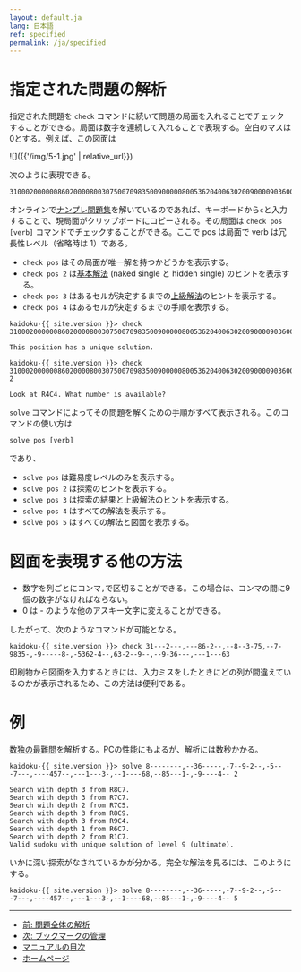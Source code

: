 ```yaml
---
layout: default.ja
lang: 日本語
ref: specified
permalink: /ja/specified
---
```


# 指定された問題の解析

指定された問題を `check` コマンドに続いて問題の局面を入れることでチェックすることができる。局面は数字を連続して入れることで表現する。空白のマスは0とする。例えば、この図面は

![]({{'/img/5-1.jpg' | relative_url}})

次のように表現できる。

    310002000000860200008003075007098350090000080053620400630200900009036000000100063

オンラインで[ナンプレ問題集](sudoku)を解いているのであれば、キーボードから`c`と入力することで、現局面がクリップボードにコピーされる。その局面は `check pos [verb]` コマンドでチェックすることができる。ここで pos は局面で verb は冗長性レベル（省略時は 1）である。

- `check pos` はその局面が唯一解を持つかどうかを表示する。
- `check pos 2` は[基本解法](basichint) (naked single と hidden single) のヒントを表示する。
- `check pos 3` はあるセルが決定するまでの[上級解法](logic)のヒントを表示する。
- `check pos 4` はあるセルが決定するまでの手順を表示する。

```
kaidoku-{{ site.version }}> check 310002000000860200008003075007098350090000080053620400630200900009036000000100063

This position has a unique solution.

kaidoku-{{ site.version }}> check 310002000000860200008003075007098350090000080053620400630200900009036000000100063 2

Look at R4C4. What number is available?
```

`solve` コマンドによってその問題を解くための手順がすべて表示される。このコマンドの使い方は

    solve pos [verb]
 
であり、
 
- `solve pos` は難易度レベルのみを表示する。
- `solve pos 2` は探索のヒントを表示する。
- `solve pos 3` は探索の結果と上級解法のヒントを表示する。
- `solve pos 4` はすべての解法を表示する。
- `solve pos 5` はすべての解法と図面を表示する。

# 図面を表現する他の方法

- 数字を列ごとにコンマ`,`で区切ることができる。この場合は、コンマの間に9個の数字がなければならない。
- 0 は - のような他のアスキー文字に変えることができる。

したがって、次のようなコマンドが可能となる。

    kaidoku-{{ site.version }}> check 31---2---,---86-2--,--8--3-75,--7-9835-,-9-----8-,-5362-4--,63-2--9--,--9-36---,---1---63

印刷物から図面を入力するときには、入力ミスをしたときにどの列が間違えているのかが表示されるため、この方法は便利である。

# 例

[数独の最難問](http://www.telegraph.co.uk/news/science/science-news/9359579/Worlds-hardest-sudoku-can-you-crack-it.html)を解析する。PCの性能にもよるが、解析には数秒かかる。

    kaidoku-{{ site.version }}> solve 8--------,--36-----,-7--9-2--,-5---7---,----457--,---1---3-,--1----68,--85---1-,-9----4-- 2
    
    Search with depth 3 from R8C7.
    Search with depth 3 from R7C7.
    Search with depth 2 from R7C5.
    Search with depth 3 from R8C9.
    Search with depth 3 from R9C4.
    Search with depth 1 from R6C7.
    Search with depth 2 from R1C7.
    Valid sudoku with unique solution of level 9 (ultimate).
    
いかに深い探索がなされているかが分かる。完全な解法を見るには、このようにする。

    kaidoku-{{ site.version }}> solve 8--------,--36-----,-7--9-2--,-5---7---,----457--,---1---3-,--1----68,--85---1-,-9----4-- 5

- - -

- [前: 問題全体の解析](./analysis)
- [次: ブックマークの管理](./bookmark)
- [マニュアルの目次](./#マニュアル)
- [ホームページ](./)
